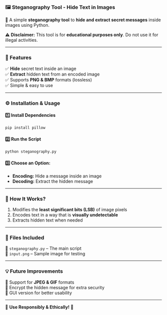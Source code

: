 ### **🖼️ Steganography Tool - Hide Text in Images**  

🚀 A simple **steganography tool** to **hide and extract secret messages** inside images using Python.  

⚠️ **Disclaimer:** This tool is for **educational purposes only**. Do not use it for illegal activities.  

---

### **🔹 Features**  
✅ **Hide** secret text inside an image  
✅ **Extract** hidden text from an encoded image  
✅ Supports **PNG & BMP** formats (lossless)  
✅ Simple & easy to use  

---

### **⚙️ Installation & Usage**  

#### **1️⃣ Install Dependencies**  
```bash
pip install pillow
```

#### **2️⃣ Run the Script**  
```bash
python steganography.py
```

#### **3️⃣ Choose an Option:**  
- **Encoding:** Hide a message inside an image  
- **Decoding:** Extract the hidden message  

---

### **📌 How It Works?**  
1. Modifies the **least significant bits (LSB)** of image pixels  
2. Encodes text in a way that is **visually undetectable**  
3. Extracts hidden text when needed  

---

### **📂 Files Included**  
📌 `steganography.py` – The main script  
📌 `input.png` – Sample image for testing  

---

### **💡 Future Improvements**  
🚀 Support for **JPEG & GIF** formats  
🚀 Encrypt the hidden message for extra security  
🚀 GUI version for better usability  

---

🔹 **Use Responsibly & Ethically!** 🚀
